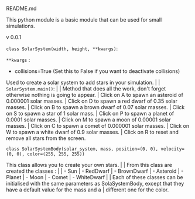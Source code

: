 README.md

This python module is a basic module that can be used for small simulations.

v 0.0.1


``class SolarSystem(width, height, **kwargs)``:

``**kwargs`` :
- collisions=True (Set this to False if you want to deactivate collisions)

Used to create a solar system to add stars in your simulation.
| 
| ``SolarSystem.main()``:
| 
| Method that does all the work, don't forget otherwise nothing is going to appear.
| Click on A to spawn an asteroid of 0.000001 solar masses.
| Click on D to spawn a red dwarf of 0.35 solar masses.
| Click on B to spawn a brown dwarf of 0.07 solar masses.
| Click on S to spawn a star of 1 solar mass.
| Click on P to spawn a planet of 0.0001 solar masses.
| Click on M to spawn a moon of 0.00001 solar masses.
| Click on C to spawn a comet of 0.000001 solar masses.
| Click on W to spawn a white dwarf of 0.9 solar masses.
| Click on R to reset and remove all stars from the screen.


``class SolarSystemBody(solar_system, mass, position=(0, 0), velocity=(0, 0), color=(255, 255, 255))``

This class allows you to create your own stars.
| 
| From this class are created the classes :
| 
| - Sun
| - RedDwarf
| - BrownDwarf
| - Asteroid
| - Planet
| - Moon
| - Comet
| - WhiteDwarf
| 
| Each of these classes can be initialised with the same parameters as SolaSystemBody, except that they have a default value for the mass and a 
| different one for the color.